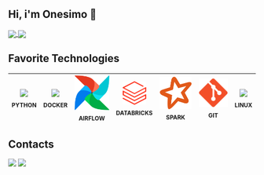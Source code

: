 ## Hi, i'm Onesimo 👋

<a href="https://github.com/anuraghazra/github-readme-stats">
  <img height=160 align="center" src="https://github-readme-stats.vercel.app/api?username=briito&theme=transparent&show_icons=true&card_width=180" />
</a>

<a href="https://github.com/anuraghazra/convoychat">
   <img height=160 align="center" src="https://github-readme-stats.vercel.app/api/top-langs/?username=briito&layout=compact&theme=transparent&card_width=300" />
</a>

## Favorite Technologies

|<img src="https://skillicons.dev/icons?i=py" style="width: 5rem;"><br><sub>PYTHON</sub>|<img src="https://skillicons.dev/icons?i=docker" style="width: 5rem;"><br><sub>DOCKER</sub>|<img src="https://raw.githubusercontent.com/devicons/devicon/master/icons/apacheairflow/apacheairflow-original.svg" style="width: 5rem;"><br><sub>AIRFLOW</sub>|<img src="databricks.png" style="width: 3rem;"><br><sub>DATABRICKS</sub>|<img src="spark.svg" style="width: 5rem;"><br><sub>SPARK</sub>|<img src="git.svg" style="width: 5rem;"><br><sub>GIT</sub>|<img src="https://skillicons.dev/icons?i=linux" style="width: 5rem;"><br><sub>LINUX</sub>
| :---: | :---: | :---: | :---: | :---: | :---: | :---: |
 
## Contacts

<div>
 <a href = "https://mail.google.com/mail/u/0/#inbox"><img src="https://img.shields.io/badge/-Gmail-%23333?style=for-the-badge&logo=gmail&logoColor='white'&target='_blank'"></a>
  <a href="https://www.linkedin.com/in/onsbrito" target="_blank"><img src="https://img.shields.io/badge/-LinkedIn-%230077B5?style=for-the-badge&logo=linkedin&logoColor="white" target="_blank"></a> 

</div>


